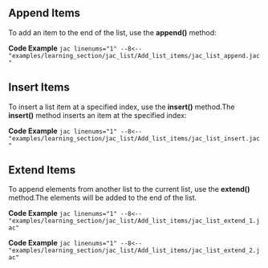 ## Append Items
To add an item to the end of the list, use the **append()** method:

**Code Example**
    ```jac linenums="1"
    --8<-- "examples/learning_section/jac_list/Add_list_items/jac_list_append.jac"
    ```
## Insert Items
To insert a list item at a specified index, use the **insert()** method.The **insert()** method inserts an item at the specified index:

**Code Example**
    ```jac linenums="1"
    --8<-- "examples/learning_section/jac_list/Add_list_items/jac_list_insert.jac"
    ```

## Extend Items
To append elements from another list to the current list, use the **extend()** method.The elements will be added to the end of the list.

**Code Example**
    ```jac linenums="1"
    --8<-- "examples/learning_section/jac_list/Add_list_items/jac_list_extend_1.jac"
    ```

**Code Example**
    ```jac linenums="1"
    --8<-- "examples/learning_section/jac_list/Add_list_items/jac_list_extend_2.jac"
    ```